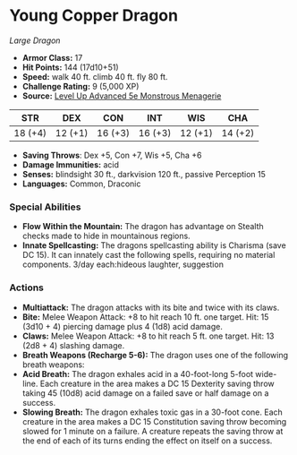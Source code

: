 # Young Copper Dragon

*Large* *Dragon*

- **Armor Class:** 17
- **Hit Points:** 144 (17d10+51)
- **Speed:** walk 40 ft. climb 40 ft. fly 80 ft.
- **Challenge Rating:** 9 (5,000 XP)
- **Source:** [Level Up Advanced 5e Monstrous Menagerie](https://www.levelup5e.com)

| STR | DEX | CON | INT | WIS | CHA |
| --- | --- | --- | --- | --- | --- |
| 18 (+4) | 12 (+1) | 16 (+3) | 16 (+3) | 12 (+1) | 14 (+2) |

- **Saving Throws**: Dex +5, Con +7, Wis +5, Cha +6
- **Damage Immunities:** acid
- **Senses:** blindsight 30 ft., darkvision 120 ft., passive Perception 15
- **Languages:** Common, Draconic
### Special Abilities
- **Flow Within the Mountain:** The dragon has advantage on Stealth checks made to hide in mountainous regions.
- **Innate Spellcasting:** The dragons spellcasting ability is Charisma (save DC 15). It can innately cast the following spells, requiring no material components. 3/day each:hideous laughter, suggestion
### Actions
- **Multiattack:** The dragon attacks with its bite and twice with its claws.
- **Bite:** Melee Weapon Attack: +8 to hit  reach 10 ft.  one target. Hit: 15 (3d10 + 4) piercing damage plus 4 (1d8) acid damage.
- **Claws:** Melee Weapon Attack: +8 to hit  reach 5 ft.  one target. Hit: 13 (2d8 + 4) slashing damage.
- **Breath Weapons (Recharge 5-6):** The dragon uses one of the following breath weapons:
- **Acid Breath:** The dragon exhales acid in a 40-foot-long  5-foot wide-line. Each creature in the area makes a DC 15 Dexterity saving throw  taking 45 (10d8) acid damage on a failed save or half damage on a success.
- **Slowing Breath:** The dragon exhales toxic gas in a 30-foot cone. Each creature in the area makes a DC 15 Constitution saving throw  becoming slowed for 1 minute on a failure. A creature repeats the saving throw at the end of each of its turns  ending the effect on itself on a success.
